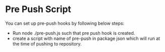 # Pre Push Script

You can set up pre-push hooks by following below steps:

  - Run node ./pre-push.js such that pre push hook is created.
  - create a script with name of pre-push in package json which will run at the time of pushing to repository.
